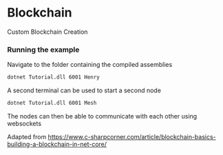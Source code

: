 # Blockchain
Custom Blockchain Creation

### Running the example
Navigate to the folder containing the compiled assemblies  
```bash
dotnet Tutorial.dll 6001 Henry
```
A second terminal can be used to start a second node
```bash
dotnet Tutorial.dll 6001 Mesh
```
The nodes can then be able to communicate with each other using websockets

Adapted from https://www.c-sharpcorner.com/article/blockchain-basics-building-a-blockchain-in-net-core/